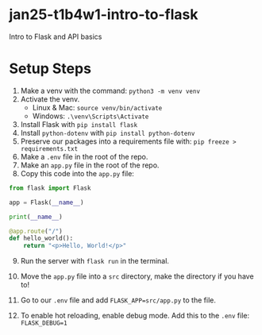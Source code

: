 # jan25-t1b4w1-intro-to-flask
Intro to Flask and API basics

# Setup Steps

1. Make a venv with the command: `python3 -m venv venv`
2. Activate the venv.
	- Linux & Mac: `source venv/bin/activate`
	- Windows: `.\venv\Scripts\Activate`
3. Install Flask with `pip install flask`
4. Install `python-dotenv` with `pip install python-dotenv`
5. Preserve our packages into a requirements file with: `pip freeze > requirements.txt`
6. Make a `.env` file in the root of the repo. 
7. Make an `app.py` file in the root of the repo.
8. Copy this code into the `app.py` file: 

```python
from flask import Flask

app = Flask(__name__)

print(__name__)

@app.route("/")
def hello_world():
    return "<p>Hello, World!</p>"

```

9. Run the server with `flask run` in the terminal.

10. Move the `app.py` file into a `src` directory, make the directory if you have to!

11. Go to our `.env` file and add `FLASK_APP=src/app.py` to the file.

12. To enable hot reloading, enable debug mode. Add this to the `.env` file: `FLASK_DEBUG=1`

